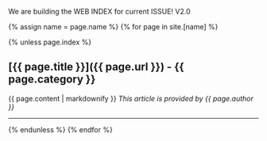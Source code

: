 We are building the WEB INDEX for current ISSUE!
V2.0

{% assign name = page.name %}
{% for page in site.[name] %}

{% unless page.index %} 
## [{{ page.title }}]({{ page.url }}) - {{ page.category }}
{{ page.content | markdownify }}
*This article is provided by {{ page.author }}*
***
{% endunless %}
{% endfor %}
